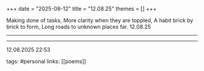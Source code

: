 +++
date = "2025-08-12"
title = "12.08.25"
themes = []
+++

Making done of tasks,
More clarity when they are toppled,
A habit brick by brick to form,
Long roads to unknown places far.
12.08.25

---



---

12.08.2025 22:53

tags: #personal
links: [[poems]]
